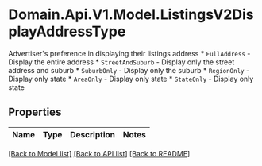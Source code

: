 # Domain.Api.V1.Model.ListingsV2DisplayAddressType
Advertiser's preference in displaying their listings address  * `FullAddress` - Display the entire address * `StreetAndSuburb` - Display only the street address and suburb * `SuburbOnly` - Display only the suburb * `RegionOnly` - Display only state * `AreaOnly` - Display only state * `StateOnly` - Display only state
## Properties

Name | Type | Description | Notes
------------ | ------------- | ------------- | -------------

[[Back to Model list]](../README.md#documentation-for-models) [[Back to API list]](../README.md#documentation-for-api-endpoints) [[Back to README]](../README.md)

